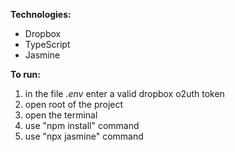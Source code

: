 **Technologies:**

+ Dropbox
+ TypeScript
+ Jasmine

**To run:**

1. in the file *.env* enter a valid dropbox o2uth token
2. open root of the project
3. open the terminal
4. use "npm install" command
5. use "npx jasmine" command